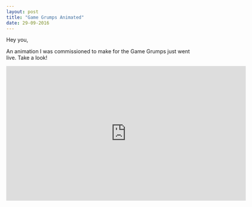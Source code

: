```yaml
---
layout: post
title: "Game Grumps Animated"
date: 29-09-2016
---
```


Hey you,

An animation I was commissioned to make for the Game Grumps just went live. Take a look!

<div style="text-align: center;"><iframe src="https://player.vimeo.com/video/193663043" width="640" height="360" frameborder="0" webkitallowfullscreen mozallowfullscreen allowfullscreen></iframe></div>

